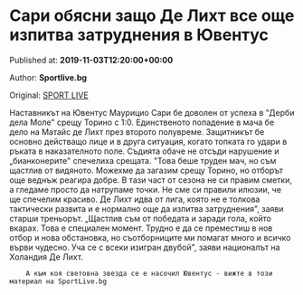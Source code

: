
# Сари обясни защо Де Лихт все още изпитва затруднения в Ювентус

Published at: **2019-11-03T12:20:00+00:00**

Author: **Sportlive.bg**

Original: [SPORT LIVE](https://www.sportlive.bg/worldfootball/italy/sari-obqsni-zashto-de-liht-vse-oshte-izpitva-zatrudneniq-v-yuventus-1391263.html)

Наставникът на Ювентус Маурицио Сари бе доволен от успеха в "Дерби дела Моле" срещу Торино с 1:0. Единственото попадение в мача бе дело на Матайс де Лихт през второто полувреме.
Защитникът бе основно действащо лице и в друга ситуация, когато топката го удари в ръката в наказателното поле. Съдията обаче не отсъди нарушение и „бианконерите" спечелиха срещата. "Това беше труден мач, но съм щастлив от видяното. Можехме да загазим срещу Торино, но отборът още веднъж реагира добре. В тази част от сезона не си правим сметки, а гледаме просто да натрупаме точки. Не сме си правили илюзии, че ще спечелим красиво. Де Лихт идва от лига, която не е толкова тактически развита и е нормално още да изпитва затруднения", заяви старши треньорът.
„Щастлив съм от победата и заради гола, който вкарах. Това е специален момент. Трудно е да се преместиш в нов отбор и нова обстановка, но съотборниците ми помагат много и всичко върви чудесно. Уча се с всеки изигран двубой", заяви националът на Холандия Де Лихт.

        А към коя световна звезда се е насочил Ювентус - вижте в този материал на SportLive.bg
      
